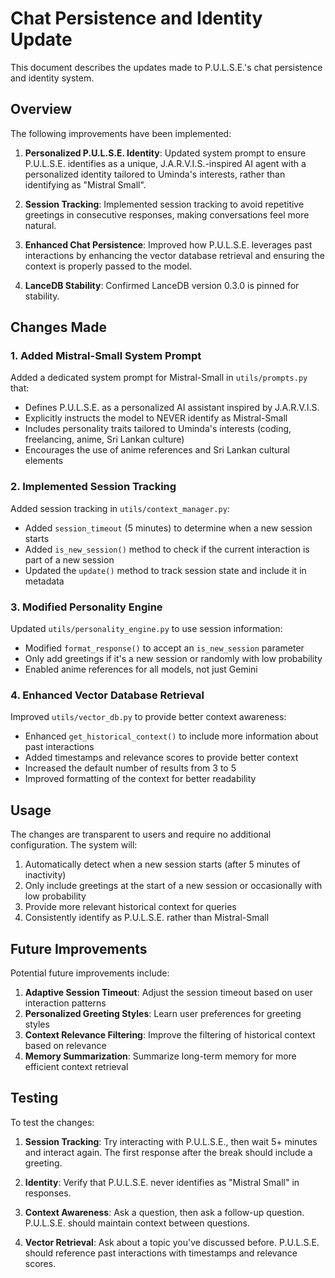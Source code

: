 # Chat Persistence and Identity Update

This document describes the updates made to P.U.L.S.E.'s chat persistence and identity system.

## Overview

The following improvements have been implemented:

1. **Personalized P.U.L.S.E. Identity**: Updated system prompt to ensure P.U.L.S.E. identifies as a unique, J.A.R.V.I.S.-inspired AI agent with a personalized identity tailored to Uminda's interests, rather than identifying as "Mistral Small".

2. **Session Tracking**: Implemented session tracking to avoid repetitive greetings in consecutive responses, making conversations feel more natural.

3. **Enhanced Chat Persistence**: Improved how P.U.L.S.E. leverages past interactions by enhancing the vector database retrieval and ensuring the context is properly passed to the model.

4. **LanceDB Stability**: Confirmed LanceDB version 0.3.0 is pinned for stability.

## Changes Made

### 1. Added Mistral-Small System Prompt

Added a dedicated system prompt for Mistral-Small in `utils/prompts.py` that:
- Defines P.U.L.S.E. as a personalized AI assistant inspired by J.A.R.V.I.S.
- Explicitly instructs the model to NEVER identify as Mistral-Small
- Includes personality traits tailored to Uminda's interests (coding, freelancing, anime, Sri Lankan culture)
- Encourages the use of anime references and Sri Lankan cultural elements

### 2. Implemented Session Tracking

Added session tracking in `utils/context_manager.py`:
- Added `session_timeout` (5 minutes) to determine when a new session starts
- Added `is_new_session()` method to check if the current interaction is part of a new session
- Updated the `update()` method to track session state and include it in metadata

### 3. Modified Personality Engine

Updated `utils/personality_engine.py` to use session information:
- Modified `format_response()` to accept an `is_new_session` parameter
- Only add greetings if it's a new session or randomly with low probability
- Enabled anime references for all models, not just Gemini

### 4. Enhanced Vector Database Retrieval

Improved `utils/vector_db.py` to provide better context awareness:
- Enhanced `get_historical_context()` to include more information about past interactions
- Added timestamps and relevance scores to provide better context
- Increased the default number of results from 3 to 5
- Improved formatting of the context for better readability

## Usage

The changes are transparent to users and require no additional configuration. The system will:

1. Automatically detect when a new session starts (after 5 minutes of inactivity)
2. Only include greetings at the start of a new session or occasionally with low probability
3. Provide more relevant historical context for queries
4. Consistently identify as P.U.L.S.E. rather than Mistral-Small

## Future Improvements

Potential future improvements include:

1. **Adaptive Session Timeout**: Adjust the session timeout based on user interaction patterns
2. **Personalized Greeting Styles**: Learn user preferences for greeting styles
3. **Context Relevance Filtering**: Improve the filtering of historical context based on relevance
4. **Memory Summarization**: Summarize long-term memory for more efficient context retrieval

## Testing

To test the changes:

1. **Session Tracking**: Try interacting with P.U.L.S.E., then wait 5+ minutes and interact again. The first response after the break should include a greeting.

2. **Identity**: Verify that P.U.L.S.E. never identifies as "Mistral Small" in responses.

3. **Context Awareness**: Ask a question, then ask a follow-up question. P.U.L.S.E. should maintain context between questions.

4. **Vector Retrieval**: Ask about a topic you've discussed before. P.U.L.S.E. should reference past interactions with timestamps and relevance scores.

